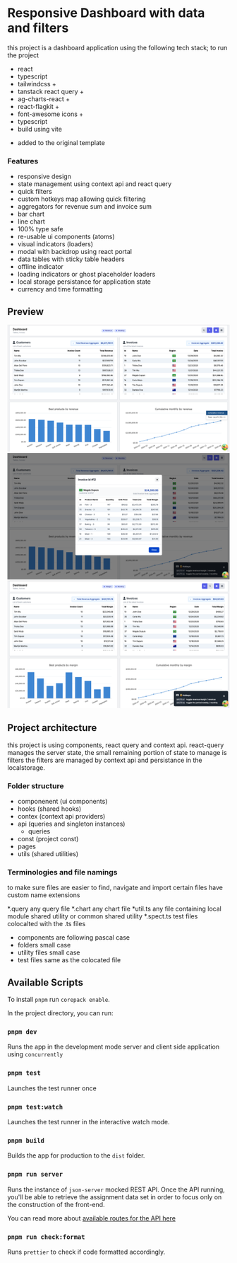 # Responsive Dashboard with data and filters

this project is a dashboard application using the following tech stack;
to run the project 

- react
- typescript
- tailwindcss +
- tanstack react query +
- ag-charts-react +
- react-flagkit +
- font-awesome icons +
- typescript
- build using vite

+ added to the original template

### Features

- responsive design
- state management using context api and react query
- quick filters
- custom hotkeys map allowing quick filtering
- aggregators for revenue sum and invoice sum
- bar chart
- line chart
- 100% type safe
- re-usable ui components (atoms)
- visual indicators (loaders)
- modal with backdrop using react portal
- data tables with sticky table headers
- offline indicator
- loading indicators or ghost placeholder loaders
- local storage persistance for application state
- currency and time formatting

## Preview

!["Project preview"](preview/dashboard-preview-1.png)
!["Project preview"](preview/dashboard-preview-3.png)
!["Project preview"](preview/dashboard-preview-4.png)

## Project architecture

this project is using components, react query and context api.
react-query manages the server state,
the small remaining portion of state to manage is filters
the filters are managed by context api and persistance in the localstorage.

### Folder structure
- componenent (ui components)
- hooks (shared hooks)
- contex (context api providers)
- api (queries and singleton instances)
  - queries
- const (project const)
- pages
- utils (shared utilities)

### Terminologies and file namings
to make sure files are easier to find, navigate and import
certain files have custom name extensions

*.query any query file
*.chart any chart file
*util.ts any file containing local module shared utility or common shared utility
*.spect.ts test files colocalted with the .ts files

- components are following pascal case
- folders small case
- utility files small case
- test files same as the colocated file


## Available Scripts

To install `pnpm` run `corepack enable`.

In the project directory, you can run:

### `pnpm dev`

Runs the app in the development mode server and client side application using `concurrently`

### `pnpm test`

Launches the test runner once

### `pnpm test:watch`

Launches the test runner in the interactive watch mode.

### `pnpm build`

Builds the app for production to the `dist` folder.

### `pnpm run server`

Runs the instance of `json-server` mocked REST API.
Once the API running, you'll be able to retrieve the assignment data set in order to focus only on the construction
of the front-end.

You can read more about [available routes for the API here](./server/ROUTES.md)

### `pnpm run check:format`

Runs `prettier` to check if code formatted accordingly.
